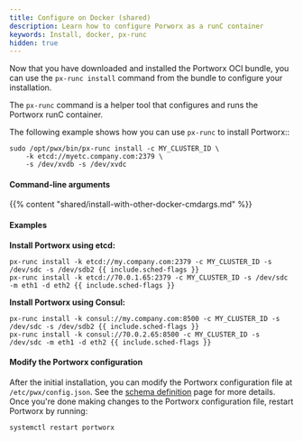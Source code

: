```yaml
---
title: Configure on Docker (shared)
description: Learn how to configure Porworx as a runC container
keywords: Install, docker, px-runc
hidden: true
---
```


Now that you have downloaded and installed the Portworx OCI bundle, you can use the `px-runc install` command from the bundle to configure your installation.

The `px-runc` command is a helper tool that configures and runs the Portworx runC container.

The following example shows how you can use `px-runc` to install Portworx::

```text
sudo /opt/pwx/bin/px-runc install -c MY_CLUSTER_ID \
    -k etcd://myetc.company.com:2379 \
    -s /dev/xvdb -s /dev/xvdc
```

#### Command-line arguments

{{% content "shared/install-with-other-docker-cmdargs.md" %}}

#### Examples

**Install Portworx using etcd:**

```text
px-runc install -k etcd://my.company.com:2379 -c MY_CLUSTER_ID -s /dev/sdc -s /dev/sdb2 {{ include.sched-flags }}
px-runc install -k etcd://70.0.1.65:2379 -c MY_CLUSTER_ID -s /dev/sdc -m eth1 -d eth2 {{ include.sched-flags }}
```

**Install Portworx using Consul:**

```text
px-runc install -k consul://my.company.com:8500 -c MY_CLUSTER_ID -s /dev/sdc -s /dev/sdb2 {{ include.sched-flags }}
px-runc install -k consul://70.0.2.65:8500 -c MY_CLUSTER_ID -s /dev/sdc -m eth1 -d eth2 {{ include.sched-flags }}
```

#### Modify the Portworx configuration

After the initial installation, you can modify the Portworx configuration file at `/etc/pwx/config.json`. See the [schema definition](/shared/install-with-other-docker-config-json) page for more details. Once you're done making changes to the Portworx configuration file, restart Portworx by running:

```text
systemctl restart portworx
```

